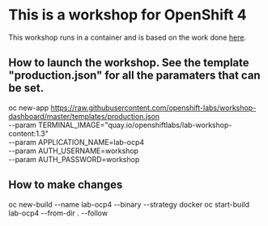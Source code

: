 # This is a workshop for OpenShift 4

This workshop runs in a container and is based on the work done [here](https://github.com/openshift-labs/workshop-dashboard/).

## How to launch the workshop. See the template "production.json" for all the paramaters that can be set.

oc new-app https://raw.githubusercontent.com/openshift-labs/workshop-dashboard/master/templates/production.json \
  --param TERMINAL_IMAGE="quay.io/openshiftlabs/lab-workshop-content:1.3" \
  --param APPLICATION_NAME=lab-ocp4 \
  --param AUTH_USERNAME=workshop \
  --param AUTH_PASSWORD=workshop 

## How to make changes

oc new-build --name lab-ocp4 --binary --strategy docker
oc start-build lab-ocp4 --from-dir . --follow

